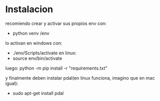 # Instalacion 
recomiendo crear y activar sus propios env con: 
- python venv /env

lo activan en windows con:
- ./env/Scripts/activate
en linux:
- source env/bin/activate

luego:
    python -m pip install -r "requirements.txt"

y finalmente deben instalar pdal(en linux funciona, imagino que en mac igual):
- sudo apt-get install pdal


